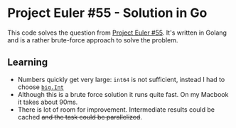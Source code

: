 # Project Euler #55 - Solution in Go

This code solves the question from [Project Euler #55](https://projecteuler.net/problem=55).
It's written in Golang and is a rather brute-force approach to solve the problem.

## Learning

- Numbers quickly get very large: `int64` is not sufficient, instead I had to choose [`big.Int`](https://golang.org/pkg/math/big/)
- Although this is a brute force solution it runs quite fast. On my Macbook it takes about 90ms.
- There is lot of room for improvement. Intermediate results could be cached ~~and the task could be parallelized~~.